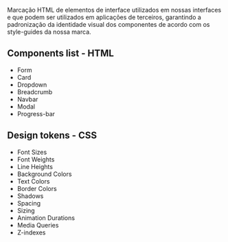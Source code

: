 Marcação HTML de elementos de interface utilizados em nossas interfaces e que podem ser utilizados em aplicações de terceiros, garantindo a padronização da identidade visual dos componentes de acordo com os style-guides da nossa marca.

## Components list - HTML
* Form
* Card
* Dropdown
* Breadcrumb
* Navbar
* Modal
* Progress-bar

## Design tokens - CSS
* Font Sizes
* Font Weights
* Line Heights
* Background Colors
* Text Colors
* Border Colors
* Shadows
* Spacing
* Sizing
* Animation Durations
* Media Queries
* Z-indexes
